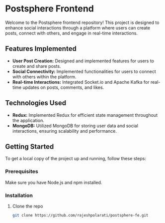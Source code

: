 # Postsphere Frontend

Welcome to the Postsphere frontend repository! This project is designed to enhance social interactions through a platform where users can create posts, connect with others, and engage in real-time interactions.

## Features Implemented

- **User Post Creation:** Designed and implemented features for users to create and share posts.
- **Social Connectivity:** Implemented functionalities for users to connect with others within the platform.
- **Real-time Interactions:** Integrated Socket.io and Apache Kafka for real-time updates on posts, comments, and likes.

## Technologies Used

- **Redux:** Implemented Redux for efficient state management throughout the application.
- **MongoDB:** Utilized MongoDB for storing user data and social interactions, ensuring scalability and performance.

## Getting Started

To get a local copy of the project up and running, follow these steps:

### Prerequisites

Make sure you have Node.js and npm installed.

### Installation

1. Clone the repo
   ```sh
   git clone https://github.com/rajeshpolarati/postsphere-fe.git
